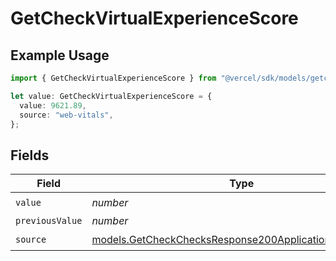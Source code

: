 # GetCheckVirtualExperienceScore

## Example Usage

```typescript
import { GetCheckVirtualExperienceScore } from "@vercel/sdk/models/getcheckop.js";

let value: GetCheckVirtualExperienceScore = {
  value: 9621.89,
  source: "web-vitals",
};
```

## Fields

| Field                                                                                                                | Type                                                                                                                 | Required                                                                                                             | Description                                                                                                          |
| -------------------------------------------------------------------------------------------------------------------- | -------------------------------------------------------------------------------------------------------------------- | -------------------------------------------------------------------------------------------------------------------- | -------------------------------------------------------------------------------------------------------------------- |
| `value`                                                                                                              | *number*                                                                                                             | :heavy_check_mark:                                                                                                   | N/A                                                                                                                  |
| `previousValue`                                                                                                      | *number*                                                                                                             | :heavy_minus_sign:                                                                                                   | N/A                                                                                                                  |
| `source`                                                                                                             | [models.GetCheckChecksResponse200ApplicationJSONSource](../models/getcheckchecksresponse200applicationjsonsource.md) | :heavy_check_mark:                                                                                                   | N/A                                                                                                                  |